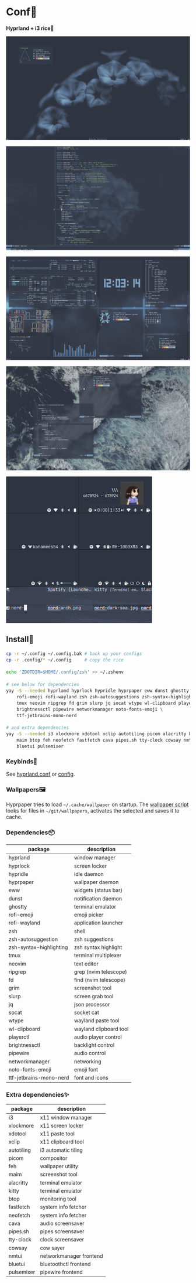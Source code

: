 # Conf🍚

**Hyprland + i3 rice**🍙

![flowers](./.github/nord-flowers.png)

![flower](./.github/nord-flower.png)

![stars](./.github/nord-stars.png)

![sea](./.github/nord-sea.png)

![tray](./.github/tray.png)

## Install🤢

```bash
cp -r ~/.config ~/.config.bak # back up your configs
cp -r .config/* ~/.config     # copy the rice

echo 'ZDOTDIR=$HOME/.config/zsh' >> ~/.zshenv

# see below for dependencies
yay -S --needed hyprland hyprlock hypridle hyprpaper eww dunst ghostty \
    rofi-emoji rofi-wayland zsh zsh-autosuggestions zsh-syntax-highlighting \
    tmux neovim ripgrep fd grim slurp jq socat wtype wl-clipboard playerctl \
    brightnessctl pipewire networkmanager noto-fonts-emoji \
    ttf-jetbrains-mono-nerd

# and extra dependencies
yay -S --needed i3 xlockmore xdotool xclip autotiling picom alacritty kitty \
    maim btop feh neofetch fastfetch cava pipes.sh tty-clock cowsay nmtui \
    bluetui pulsemixer
```

### Keybinds🔑

See [hyprland.conf](./.config/hypr/hyprland.conf) or
[config](./.config/i3/config).

### Wallpapers🖼️

Hyprpaper tries to load `~/.cache/wallpaper` on startup. The
[wallpaper script](./.config/hypr/scripts/wallpaper.sh) looks for files in
`~/git/wallpapers`, activates the selected and saves it to cache.

### Dependencies📦

| package                 | description            |
| ----------------------- | ---------------------- |
| hyprland                | window manager         |
| hyprlock                | screen locker          |
| hypridle                | idle daemon            |
| hyprpaper               | wallpaper daemon       |
| eww                     | widgets (status bar)   |
| dunst                   | notification daemon    |
| ghostty                 | terminal emulator      |
| rofi-emoji              | emoji picker           |
| rofi-wayland            | application launcher   |
| zsh                     | shell                  |
| zsh-autosuggestion      | zsh suggestions        |
| zsh-syntax-highlighting | zsh syntax highlight   |
| tmux                    | terminal multiplexer   |
| neovim                  | text editor            |
| ripgrep                 | grep (nvim telescope)  |
| fd                      | find (nvim telescope)  |
| grim                    | screenshot tool        |
| slurp                   | screen grab tool       |
| jq                      | json processor         |
| socat                   | socket cat             |
| wtype                   | wayland paste tool     |
| wl-clipboard            | wayland clipboard tool |
| playerctl               | audio player control   |
| brightnessctl           | backlight control      |
| pipewire                | audio control          |
| networkmanager          | networking             |
| noto-fonts-emoji        | emoji font             |
| ttf-jetbrains-mono-nerd | font and icons         |

### Extra dependencies✨

| package    | description             |
| ---------- | ----------------------- |
| i3         | x11 window manager      |
| xlockmore  | x11 screen locker       |
| xdotool    | x11 paste tool          |
| xclip      | x11 clipboard tool      |
| autotiling | i3 automatic tiling     |
| picom      | compositor              |
| feh        | wallpaper utility       |
| maim       | screenshot tool         |
| alacritty  | terminal emulator       |
| kitty      | terminal emulator       |
| btop       | monitoring tool         |
| fastfetch  | system info fetcher     |
| neofetch   | system info fetcher     |
| cava       | audio screensaver       |
| pipes.sh   | pipes screensaver       |
| tty-clock  | clock screensaver       |
| cowsay     | cow sayer               |
| nmtui      | networkmanager frontend |
| bluetui    | bluetoothctl frontend   |
| pulsemixer | pipewire frontend       |
